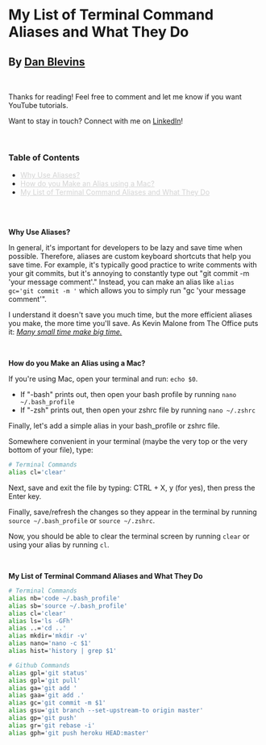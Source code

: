 # My List of Terminal Command Aliases and What They Do

## By [Dan Blevins](https://www.linkedin.com/in/dan-blevins/)

<br>

Thanks for reading! Feel free to comment and let me know if you want YouTube tutorials.

Want to stay in touch? Connect with me on [LinkedIn](https://www.linkedin.com/in/dan-blevins/)!

<br>

### Table of Contents
- <a href="#why" style="color: #d4d4d4;">Why Use Aliases?</a>
- <a href="#how" style="color: #d4d4d4;">How do you Make an Alias using a Mac?</a>
- <a href="#list" style="color: #d4d4d4;">My List of Terminal Command Aliases and What They Do</a>

<br>
<br>

**<a id="why"></a>Why Use Aliases?**

In general, it's important for developers to be lazy and save time when possible. Therefore, aliases are custom keyboard shortcuts that help you save time. For example, it's typically good practice to write comments with your git commits, but it's annoying to constantly type out "git commit -m 'your message comment'." Instead, you can make an alias like `alias gc='git commit -m '` which allows you to simply run "gc 'your message comment'".

I understand it doesn't save you much time, but the more efficient aliases you make, the more time you'll save. As Kevin Malone from The Office puts it: [*Many small time make big time.*](https://getyarn.io/yarn-clip/e2270076-ab06-4d61-8a2f-baf994bfe34f)

<br>

**<a id="how"></a>How do you Make an Alias using a Mac?**

If you're using Mac, open your terminal and run: `echo $0`.
  - If "-bash" prints out, then open your bash profile by running `nano ~/.bash_profile`
  - If "-zsh" prints out, then open your zshrc file by running `nano ~/.zshrc`

Finally, let's add a simple alias in your bash_profile or zshrc file.

Somewhere convenient in your terminal (maybe the very top or the very bottom of your file), type:
```bash
# Terminal Commands
alias cl='clear'
```

Next, save and exit the file by typing: CTRL + X, y (for yes), then press the Enter key.

Finally, save/refresh the changes so they appear in the terminal by running `source ~/.bash_profile` or `source ~/.zshrc`.

Now, you should be able to clear the terminal screen by running `clear` or using your alias by running `cl`.

<br>

**<a id="list"></a>My List of Terminal Command Aliases and What They Do**

```bash
# Terminal Commands
alias nb='code ~/.bash_profile'
alias sb='source ~/.bash_profile'
alias cl='clear'
alias ls='ls -GFh'
alias ..='cd ..'
alias mkdir='mkdir -v'
alias nano='nano -c $1'
alias hist='history | grep $1'

# Github Commands
alias gpl='git status'
alias gpl='git pull'
alias ga='git add '
alias gaa='git add .'
alias gc='git commit -m $1'
alias gsu='git branch --set-upstream-to origin master'
alias gp='git push'
alias gr='git rebase -i'
alias gph='git push heroku HEAD:master'
```
